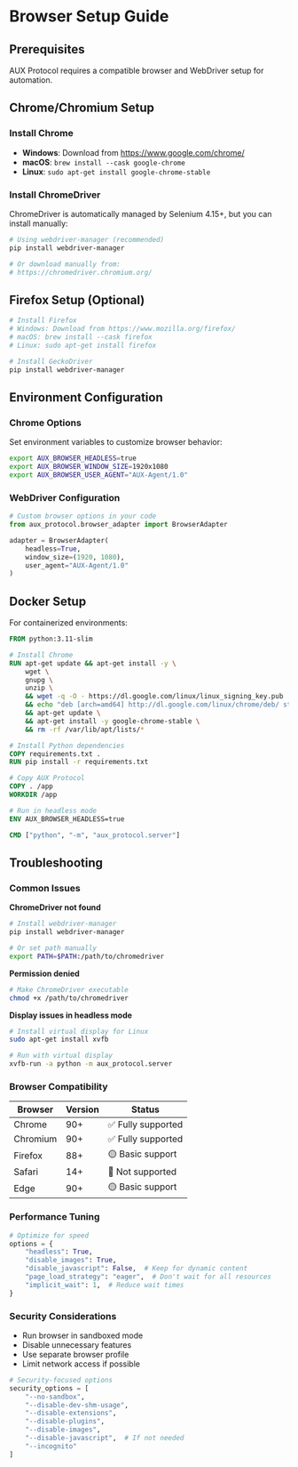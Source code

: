 # Browser Setup Guide

## Prerequisites

AUX Protocol requires a compatible browser and WebDriver setup for automation.

## Chrome/Chromium Setup

### Install Chrome
- **Windows**: Download from https://www.google.com/chrome/
- **macOS**: `brew install --cask google-chrome`
- **Linux**: `sudo apt-get install google-chrome-stable`

### Install ChromeDriver

ChromeDriver is automatically managed by Selenium 4.15+, but you can install manually:

```bash
# Using webdriver-manager (recommended)
pip install webdriver-manager

# Or download manually from:
# https://chromedriver.chromium.org/
```

## Firefox Setup (Optional)

```bash
# Install Firefox
# Windows: Download from https://www.mozilla.org/firefox/
# macOS: brew install --cask firefox
# Linux: sudo apt-get install firefox

# Install GeckoDriver
pip install webdriver-manager
```

## Environment Configuration

### Chrome Options
Set environment variables to customize browser behavior:

```bash
export AUX_BROWSER_HEADLESS=true
export AUX_BROWSER_WINDOW_SIZE=1920x1080
export AUX_BROWSER_USER_AGENT="AUX-Agent/1.0"
```

### WebDriver Configuration
```python
# Custom browser options in your code
from aux_protocol.browser_adapter import BrowserAdapter

adapter = BrowserAdapter(
    headless=True,
    window_size=(1920, 1080),
    user_agent="AUX-Agent/1.0"
)
```

## Docker Setup

For containerized environments:

```dockerfile
FROM python:3.11-slim

# Install Chrome
RUN apt-get update && apt-get install -y \
    wget \
    gnupg \
    unzip \
    && wget -q -O - https://dl.google.com/linux/linux_signing_key.pub | apt-key add - \
    && echo "deb [arch=amd64] http://dl.google.com/linux/chrome/deb/ stable main" >> /etc/apt/sources.list.d/google-chrome.list \
    && apt-get update \
    && apt-get install -y google-chrome-stable \
    && rm -rf /var/lib/apt/lists/*

# Install Python dependencies
COPY requirements.txt .
RUN pip install -r requirements.txt

# Copy AUX Protocol
COPY . /app
WORKDIR /app

# Run in headless mode
ENV AUX_BROWSER_HEADLESS=true

CMD ["python", "-m", "aux_protocol.server"]
```

## Troubleshooting

### Common Issues

**ChromeDriver not found**
```bash
# Install webdriver-manager
pip install webdriver-manager

# Or set path manually
export PATH=$PATH:/path/to/chromedriver
```

**Permission denied**
```bash
# Make ChromeDriver executable
chmod +x /path/to/chromedriver
```

**Display issues in headless mode**
```bash
# Install virtual display for Linux
sudo apt-get install xvfb

# Run with virtual display
xvfb-run -a python -m aux_protocol.server
```

### Browser Compatibility

| Browser | Version | Status |
|---------|---------|--------|
| Chrome | 90+ | ✅ Fully supported |
| Chromium | 90+ | ✅ Fully supported |
| Firefox | 88+ | 🟡 Basic support |
| Safari | 14+ | 🔴 Not supported |
| Edge | 90+ | 🟡 Basic support |

### Performance Tuning

```python
# Optimize for speed
options = {
    "headless": True,
    "disable_images": True,
    "disable_javascript": False,  # Keep for dynamic content
    "page_load_strategy": "eager",  # Don't wait for all resources
    "implicit_wait": 1,  # Reduce wait times
}
```

### Security Considerations

- Run browser in sandboxed mode
- Disable unnecessary features
- Use separate browser profile
- Limit network access if possible

```python
# Security-focused options
security_options = [
    "--no-sandbox",
    "--disable-dev-shm-usage", 
    "--disable-extensions",
    "--disable-plugins",
    "--disable-images",
    "--disable-javascript",  # If not needed
    "--incognito"
]
```